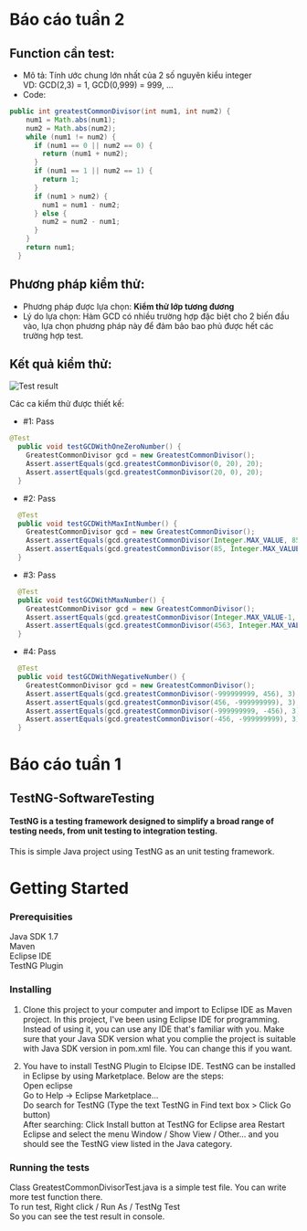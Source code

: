 # Báo cáo tuần 2  

## Function cần test:  
* Mô tả: Tính ước chung lớn nhất của 2 số nguyên kiểu integer  
VD: GCD(2,3) = 1, GCD(0,999) = 999, ...   
* Code:  
```java
public int greatestCommonDivisor(int num1, int num2) {
    num1 = Math.abs(num1);
    num2 = Math.abs(num2);
    while (num1 != num2) {
      if (num1 == 0 || num2 == 0) {
        return (num1 + num2);
      }
      if (num1 == 1 || num2 == 1) {
        return 1;
      }
      if (num1 > num2) {
        num1 = num1 - num2;
      } else {
        num2 = num2 - num1;
      }
    }
    return num1;
  }
  ```  
  
## Phương pháp kiểm thử:    
* Phương pháp được lựa chọn: **Kiểm thử lớp tương đương**  
* Lý do lựa chọn: Hàm GCD có nhiều trường hợp đặc biệt cho 2 biến đầu vào, lựa chọn phương pháp này để đảm bảo bao phủ được hết các trường hợp test.  

## Kết quả kiểm thử:  
![Test result](https://github.com/trieudh58/int3117-2016/blob/master/NguyenThiCamVan/BT1/test_result/TestResult1.PNG)  

Các ca kiểm thử được thiết kế:  
* \#1: Pass  
```java
@Test
  public void testGCDWithOneZeroNumber() {
    GreatestCommonDivisor gcd = new GreatestCommonDivisor();
    Assert.assertEquals(gcd.greatestCommonDivisor(0, 20), 20);
    Assert.assertEquals(gcd.greatestCommonDivisor(20, 0), 20);
  }
  ```   
  
* \#2: Pass   
```java  
  @Test
  public void testGCDWithMaxIntNumber() {
    GreatestCommonDivisor gcd = new GreatestCommonDivisor();
    Assert.assertEquals(gcd.greatestCommonDivisor(Integer.MAX_VALUE, 85), 1);
    Assert.assertEquals(gcd.greatestCommonDivisor(85, Integer.MAX_VALUE), 1);
  }
  ```  
  
* \#3: Pass 
```java    
  @Test
  public void testGCDWithMaxNumber() {
    GreatestCommonDivisor gcd = new GreatestCommonDivisor();
    Assert.assertEquals(gcd.greatestCommonDivisor(Integer.MAX_VALUE-1, 4563), 9);
    Assert.assertEquals(gcd.greatestCommonDivisor(4563, Integer.MAX_VALUE-1), 9);
  }
  ```  
  
* \#4: Pass  
```java 
  @Test
  public void testGCDWithNegativeNumber() {
    GreatestCommonDivisor gcd = new GreatestCommonDivisor();
    Assert.assertEquals(gcd.greatestCommonDivisor(-999999999, 456), 3);
    Assert.assertEquals(gcd.greatestCommonDivisor(456, -999999999), 3);
    Assert.assertEquals(gcd.greatestCommonDivisor(-999999999, -456), 3);
    Assert.assertEquals(gcd.greatestCommonDivisor(-456, -999999999), 3);
  } 
  ```
  
  
  
# Báo cáo tuần 1
## TestNG-SoftwareTesting
#### TestNG is a testing framework designed to simplify a broad range of testing needs, from unit testing to integration testing.  
This is simple Java project using TestNG as an unit testing framework.  
# Getting Started
### Prerequisities
Java SDK 1.7  
Maven  
Eclipse IDE  
TestNG Plugin  

### Installing
1. Clone this project to your computer and import to Eclipse IDE as Maven project. In this project, I've been using Eclipse IDE for programming. Instead of using it, you can use any IDE that's familiar with you. Make sure that your Java SDK version what you complie the project is suitable with Java SDK version in pom.xml file. You can change this if you want. 

2. You have to install TestNG Plugin to Elcipse IDE. TestNG can be installed in Eclipse by using Marketplace. Below are the steps:  
Open eclipse  
Go to Help -> Eclipse Marketplace...  
Do search for TestNG (Type the text TestNG in Find text box > Click Go button)  
After searching: Click Install button at TestNG for Eclipse area
Restart Eclipse and select the menu Window / Show View / Other...  and you should see the TestNG view listed in the Java category.  

### Running the tests
Class GreatestCommonDivisorTest.java is a simple test file. You can write more test function there.  
To run test, Right click / Run As / TestNg Test  
So you can see the test result in console.  
